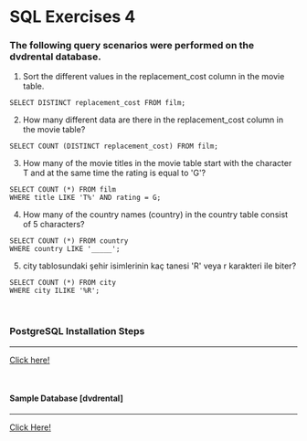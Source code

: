 # SQL Exercises 4
### The following query scenarios were performed on the dvdrental database.

1) Sort the different values ​​in the replacement_cost column in the movie table.
```
SELECT DISTINCT replacement_cost FROM film;
```

2) How many different data are there in the replacement_cost column in the movie table?

```
SELECT COUNT (DISTINCT replacement_cost) FROM film;
```

3) How many of the movie titles in the movie table start with the character T and at the same time the rating is equal to 'G'?

```
SELECT COUNT (*) FROM film
WHERE title LIKE 'T%' AND rating = G;
```

4) How many of the country names (country) in the country table consist of 5 characters?

```
SELECT COUNT (*) FROM country
WHERE country LIKE '_____';
```

5) city tablosundaki şehir isimlerinin kaç tanesi 'R' veya r karakteri ile biter?

```
SELECT COUNT (*) FROM city
WHERE city ILIKE '%R';
```

<br>

### PostgreSQL Installation Steps
----
[Click here!](https://www.postgresql.org/download/)

<br>

#### Sample Database [dvdrental]
------
[Click Here!](https://www.postgresqltutorial.com/wp-content/uploads/2019/05/dvdrental.zip)